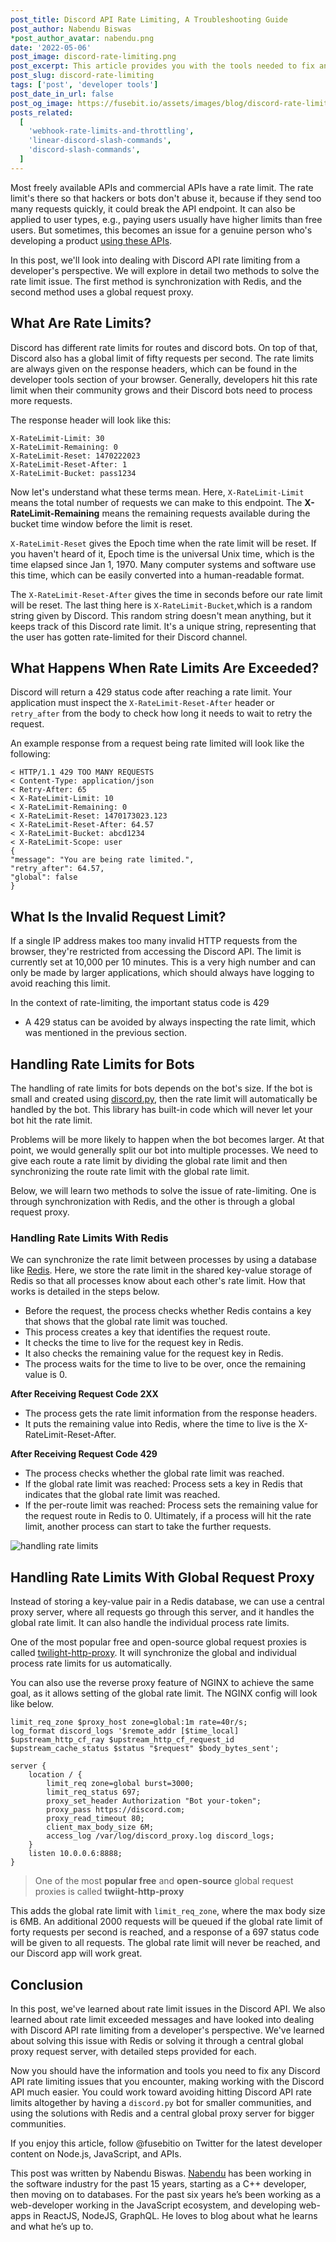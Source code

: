 ```yaml
---
post_title: Discord API Rate Limiting, A Troubleshooting Guide
post_author: Nabendu Biswas
*post_author_avatar: nabendu.png
date: '2022-05-06'
post_image: discord-rate-limiting.png
post_excerpt: This article provides you with the tools needed to fix any Discord API rate limiting issues that you encounter, making it much easier.
post_slug: discord-rate-limiting
tags: ['post', 'developer tools']
post_date_in_url: false
post_og_image: https://fusebit.io/assets/images/blog/discord-rate-limiting.png
posts_related:
  [
    'webhook-rate-limits-and-throttling',
    'linear-discord-slash-commands',
    'discord-slash-commands',
  ]
---
```


Most freely available APIs and commercial APIs have a rate limit. The rate limit's there so that hackers or bots don't abuse it, because if they send too many requests quickly, it could break the API endpoint. It can also be applied to user types, e.g., paying users usually have higher limits than free users. But sometimes, this becomes an issue for a genuine person who's developing a product [using these APIs](https://fusebit.io/blog/webhook-rate-limits-and-throttling/). 

In this post, we'll look into dealing with Discord API rate limiting from a developer's perspective. We will explore in detail two methods to solve the rate limit issue. The first method is synchronization with Redis, and the second method uses a  global request proxy. 

## What Are Rate Limits?
Discord has different rate limits for routes and discord bots. On top of that, Discord also has a global limit of fifty requests per second. The rate limits are always given on the response headers, which can be found in the developer tools section of your browser. Generally, developers hit this rate limit when their community grows and their Discord bots need to process more requests. 

The response header will look like this: 

```
X-RateLimit-Limit: 30
X-RateLimit-Remaining: 0
X-RateLimit-Reset: 1470222023
X-RateLimit-Reset-After: 1
X-RateLimit-Bucket: pass1234
```

Now let's understand what these terms mean. Here, `X-RateLimit-Limit` means the total number of requests we can make to this endpoint. The **X-RateLimit-Remaining** means the remaining requests available during the bucket time window before the limit is reset.

`X-RateLimit-Reset` gives the Epoch time when the rate limit will be reset. If you haven't heard of it, Epoch time is the universal Unix time, which is the time elapsed since Jan 1, 1970. Many computer systems and software use this time, which can be easily converted into a human-readable format. 

The `X-RateLimit-Reset-After` gives the time in seconds before our rate limit will be reset. The last thing here is `X-RateLimit-Bucket`,which is a random string given by Discord. This random string doesn't mean anything, but it keeps track of this Discord rate limit. It's a unique string, representing that the user has gotten rate-limited for their Discord channel. 

## What Happens When Rate Limits Are Exceeded?

Discord will return a 429 status code after reaching a rate limit. Your application must inspect the `X-RateLimit-Reset-After` header or `retry_after` from the body to check how long it needs to wait to retry the request.

An example response from a request being rate limited will look like the following:

```
< HTTP/1.1 429 TOO MANY REQUESTS
< Content-Type: application/json
< Retry-After: 65
< X-RateLimit-Limit: 10
< X-RateLimit-Remaining: 0
< X-RateLimit-Reset: 1470173023.123
< X-RateLimit-Reset-After: 64.57
< X-RateLimit-Bucket: abcd1234
< X-RateLimit-Scope: user
{
"message": "You are being rate limited.",
"retry_after": 64.57,
"global": false
}
```

## What Is the Invalid Request Limit?

If a single IP address makes too many invalid HTTP requests from the browser, they're restricted from accessing the Discord API. The limit is currently set at 10,000 per 10 minutes. This is a very high number and can only be made by larger applications, which should always have logging to avoid reaching this limit. 

In the context of rate-limiting, the important status code is 429

* A 429 status can be avoided by always inspecting the rate limit, which was mentioned in the previous section.

## Handling Rate Limits for Bots

The handling of rate limits for bots depends on the bot's size. If the bot is small and created using [discord.py](https://discordpy.readthedocs.io/en/stable/), then the rate limit will automatically be handled by the bot. This library has built-in code which will never let your bot hit the rate limit. 

Problems will be more likely to happen when the bot becomes larger. At that point, we would generally split our bot into multiple processes. We need to give each route a rate limit by dividing the global rate limit and then synchronizing the route rate limit with the global rate limit. 

Below, we will learn two methods to solve the issue of rate-limiting. One is through synchronization with Redis, and the other is through a global request proxy. 

### Handling Rate Limits With Redis

We can synchronize the rate limit between processes by using a database like [Redis](https://redis.io/). Here, we store the rate limit in the shared key-value storage of Redis so that all processes know about each other's rate limit. How that works is detailed in the steps below. 
* Before the request, the process checks whether Redis contains a key that shows that the global rate limit was touched.
* This process creates a key that identifies the request route.
* It checks the time to live for the request key in Redis.
* It also checks the remaining value for the request key in Redis.
* The process waits for the time to live to be over, once the remaining value is 0.

**After Receiving Request Code 2XX**

* The process gets the rate limit information from the response headers.
* It puts the remaining value into Redis, where the time to live is the X-RateLimit-Reset-After.

**After Receiving Request Code 429**

* The process checks whether the global rate limit was reached.
* If the global rate limit was reached: Process sets a key in Redis that indicates that the global rate limit was reached.
* If the per-route limit was reached: Process sets the remaining value for the request route in Redis to 0.
Ultimately, if a process will hit the rate limit, another process can start to take the further requests. 

![handling rate limits](handling-rate-limits.jpg 'handling-rate-limits')

## Handling Rate Limits With Global Request Proxy

Instead of storing a key-value pair in a Redis database, we can use a central proxy server, where all requests go through this server, and it handles the global rate limit. It can also handle the individual process rate limits. 

One of the most popular free and open-source global request proxies is called [twilight-http-proxy](https://github.com/twilight-rs/http-proxy). It will synchronize the global and individual process rate limits for us automatically. 

You can also use the reverse proxy feature of NGINX to achieve the same goal, as it allows setting of the global rate limit. The NGINX config will look like below. 

```
limit_req_zone $proxy_host zone=global:1m rate=40r/s;
log_format discord_logs '$remote_addr [$time_local] 
$upstream_http_cf_ray $upstream_http_cf_request_id 
$upstream_cache_status $status "$request" $body_bytes_sent';

server {
    location / {
        limit_req zone=global burst=3000;
        limit_req_status 697;
        proxy_set_header Authorization "Bot your-token";
        proxy_pass https://discord.com;
        proxy_read_timeout 80;
        client_max_body_size 6M;
        access_log /var/log/discord_proxy.log discord_logs;
    }
    listen 10.0.0.6:8888;
}
```
> One of the most **popular free** and **open-source** global request proxies is called **twiight-http-proxy**

This adds the global rate limit with `limit_req_zone`, where the max body size is 6MB. An additional 2000 requests will be queued if the global rate limit of forty requests per second is reached, and a response of a 697 status code will be given to all requests. The global rate limit will never be reached, and our Discord app will work great. 

## Conclusion

In this post, we've learned about rate limit issues in the Discord API. We also learned about rate limit exceeded messages and have looked into dealing with Discord API rate limiting from a developer's perspective. We've learned about solving this issue with Redis or solving it through a central global proxy request server, with detailed steps provided for each. 

Now you should have the information and tools you need to fix any Discord API rate limiting issues that you encounter, making working with the Discord API much easier. You could work toward avoiding hitting Discord API rate limits altogether by having a `discord.py` bot for smaller communities, and using the solutions with Redis and a central global proxy server for bigger communities. 

If you enjoy this article, follow @fusebitio on Twitter for the latest developer content on Node.js, JavaScript, and APIs.

This post was written by Nabendu Biswas. [Nabendu](https://thewebdev.tech/) has been working in the software industry for the past 15 years, starting as a C++ developer, then moving on to databases. For the past six years he’s been working as a web-developer working in the JavaScript ecosystem, and developing web-apps in ReactJS, NodeJS, GraphQL. He loves to blog about what he learns and what he’s up to.

